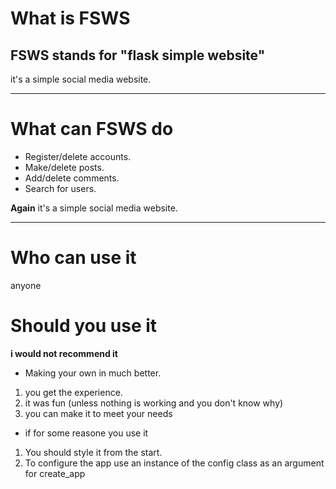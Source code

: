 # What is FSWS
## FSWS stands for "flask simple website"

it's a simple social media website.

---

# What can FSWS do
* Register/delete accounts.
* Make/delete posts.
* Add/delete comments.
* Search for users.

**Again**
it's a simple social media website.

---

# Who can use it
anyone

# Should you use it

**i would not recommend it**

* Making your own in much better.
1. you get the experience.
2. it was fun (unless nothing is working and you don't know why)
3. you can make it to meet your needs

* if for some reasone you use it
1. You should style it from the start.
2. To configure the app use an instance of the config class as an argument for create_app

